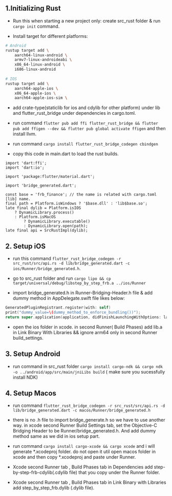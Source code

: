 ## 1.Initializing Rust

* Run this when starting a new project only: create src_rust folder & run `cargo init` command.

* Install target for different platforms:

```sh
# Android
rustup target add \
    aarch64-linux-android \
    armv7-linux-androideabi \
    x86_64-linux-android \
    i686-linux-android
    
# IOS
rustup target add \ 
    aarch64-apple-ios \
    x86_64-apple-ios \ 
    aarch64-apple-ios-sim \
```


* add crate-type(staticlib for ios and cdylib for other platform) under lib and flutter_rust_bridge under dependencies in cargo.toml.

* run command `flutter pub add ffi flutter_rust_bridge && flutter pub add ffigen --dev && flutter pub global activate ffigen` and then install llvm.

* run command `cargo install flutter_rust_bridge_codegen cbindgen`

* copy this code in main.dart to load the rust builds.

```
import 'dart:ffi';
import 'dart:io';

import 'package:flutter/material.dart';

import 'bridge_generated.dart';

const base = 'frb_finance'; // the name is related with cargo.toml [lib] name.
final path = Platform.isWindows ? '$base.dll' : 'lib$base.so';
late final dylib = Platform.isIOS
    ? DynamicLibrary.process()
    : Platform.isMacOS
        ? DynamicLibrary.executable()
        : DynamicLibrary.open(path);
late final api = SrcRustImpl(dylib);
```

## 2. Setup iOS 

* run this command `flutter_rust_bridge_codegen -r src_rust/src/api.rs -d lib/bridge_generated.dart -c ios/Runner/bridge_generated.h`.

* go to src_rust folder and run `cargo lipo && cp target/universal/debug/libstep_by_step_frb.a ../ios/Runner`

* import bridge_generated.h in Runner-Bridging-Header.h file & add dummy method in AppDelegate.swift file likes below:

```swift
GeneratedPluginRegistrant.register(with: self)
print("dummy_value=\(dummy_method_to_enforce_bundling())");
return super.application(application, didFinishLaunchingWithOptions: launchOptions)

```


* open the ios folder in xcode. in second Runner( Build Phases) add lib.a in Link Binary With Libraries && ignore arm64 only in second Runner build_settings.

## 3. Setup Android

* run command in src_rust folder `cargo install cargo-ndk && cargo ndk -o ../android/app/src/main/jniLibs build` ( make sure you sucessfully install NDK)


## 4. Setup Macos

* run command `flutter_rust_bridge_codegen -r src_rust/src/api.rs -d lib/bridge_generated.dart -c macos/Runner/bridge_generated.h`

* there is no .h file to import bridge_generate.h so we have to use another way. in xcode second Runner Build Settings tab, set the Objective-C Bridging Header to be Runner/bridge_generated.h. And add dummy method same as we did in ios setup part.

* run command `cargo install cargo-xcode && cargo xcode` and i will generate *.xcodeproj folder. do not open it util open macos folder in xcode and then copy *.xcodeproj and paste under Runner.

* Xcode second Runner tab , Build Phases tab in Dependencies add  step-by-step-frb-cdylib(.cdylib file) that you copy  under the Runner folder.

* Xcode second Runner tab , Build Phases tab in Link Binary with Libraries add step_by_step_frb.dylib (.dylib file).





